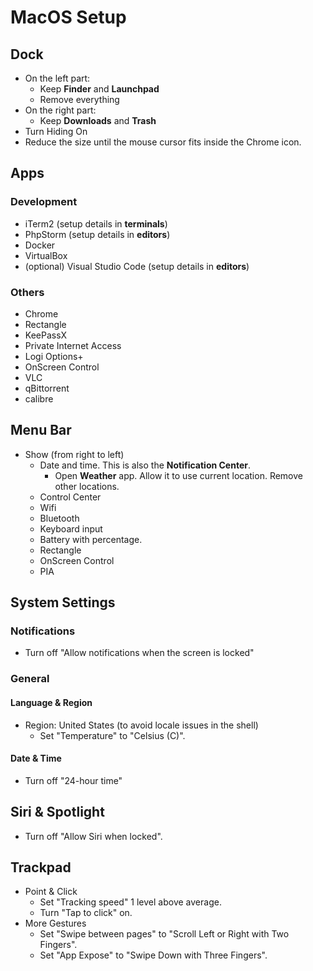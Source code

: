 # MacOS Setup

## Dock

- On the left part:
    - Keep **Finder** and **Launchpad**
    - Remove everything
- On the right part:
    - Keep **Downloads** and **Trash**
- Turn Hiding On
- Reduce the size until the mouse cursor fits inside the Chrome icon.

## Apps

### Development

- iTerm2 (setup details in **terminals**)
- PhpStorm (setup details in **editors**)
- Docker
- VirtualBox
- (optional) Visual Studio Code (setup details in **editors**)


### Others

- Chrome
- Rectangle
- KeePassX
- Private Internet Access
- Logi Options+ 
- OnScreen Control
- VLC
- qBittorrent
- calibre

## Menu Bar

- Show (from right to left)
    - Date and time. This is also the **Notification Center**.
        - Open **Weather** app. Allow it to use current location. Remove other locations.
    - Control Center
    - Wifi
    - Bluetooth
    - Keyboard input
    - Battery with percentage.
    - Rectangle
    - OnScreen Control
    - PIA

## System Settings

### Notifications

- Turn off "Allow notifications when the screen is locked"

### General

#### Language & Region

- Region: United States (to avoid locale issues in the shell)
    - Set "Temperature" to "Celsius (C)".

#### Date & Time

- Turn off "24-hour time"

## Siri & Spotlight

- Turn off "Allow Siri when locked".

## Trackpad

- Point & Click
    - Set "Tracking speed" 1 level above average.
    - Turn "Tap to click" on.
- More Gestures
    - Set "Swipe between pages" to "Scroll Left or Right with Two Fingers".
    - Set "App Expose" to "Swipe Down with Three Fingers".
